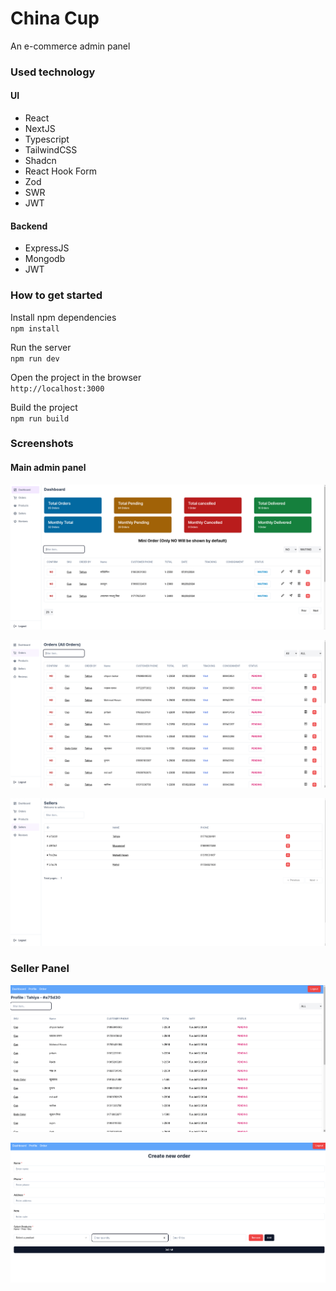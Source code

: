 # China Cup

An e-commerce admin panel

### Used technology
#### UI
- React
- NextJS
- Typescript
- TailwindCSS
- Shadcn
- React Hook Form
- Zod
- SWR
- JWT

#### Backend
- ExpressJS
- Mongodb
- JWT

### How to get started

Install npm dependencies </br>
` npm install `

Run the server </br>
` npm run dev `

Open the project in the browser </br>
`http://localhost:3000`

Build the project </br>
` npm run build `


### Screenshots

#### Main admin panel

![screenshot](./images/Screenshot%20from%202024-07-03%2010.24.07.png)


![screenshot](./images/Screenshot%20from%202024-07-03%2010.24.20.png)

![screenshot](./images/Screenshot%20from%202024-07-03%2010.24.38.png)

### Seller Panel

![screenshot](./images/Screenshot%20from%202024-07-03%2010.25.10.png)


![screenshot](./images/Screenshot%20from%202024-07-03%2010.25.17.png)

